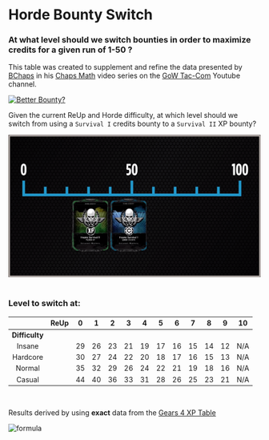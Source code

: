 # Horde Bounty Switch

### At what level should we switch bounties in order to maximize credits for a given run of 1-50 ?

This table was created to supplement and refine the data presented by [BChaps](https://gearsofwar.com/en-us/players/bchaps) in his [Chaps Math](https://www.youtube.com/playlist?list=PLZgFP3wqGQNR-ZDlcfVs0RjSvrkqigPy6) video series on the [GoW Tac-Com](https://www.youtube.com/channel/UCxzFwwwU9Y3wm3FKzR8moyQ) Youtube channel.

[![Better Bounty?](https://img.youtube.com/vi/ojRjj3M8rl4/0.jpg)](https://www.youtube.com/watch?v=ojRjj3M8rl4)

Given the current ReUp and Horde difficulty, at which level should we switch from using a `Survival I` credits bounty to a `Survival II` XP bounty?

![Switch](https://github.com/TheanosLearning/HordeBountySwitch/raw/master/images/bounty-switch.png)
<br/>
<br/>
### Level to switch at:

|                	| **ReUp** 	|  0 	|  1 	|  2 	|  3 	|  4 	|  5 	|  6 	|  7 	|  8 	|  9 	|  10 	|
|:--------------:	|:--------:	|:--:	|:--:	|:--:	|:--:	|:--:	|:--:	|:--:	|:--:	|:--:	|:--:	|:---:	|
| **Difficulty** 	|          	|    	|    	|    	|    	|    	|    	|    	|    	|    	|    	|     	|
|     Insane     	|          	| 29 	| 26 	| 23 	| 21 	| 19 	| 17 	| 16 	| 15 	| 14 	| 12 	| N/A 	|
|    Hardcore    	|          	| 30 	| 27 	| 24 	| 22 	| 20 	| 18 	| 17 	| 16 	| 15 	| 13 	| N/A 	|
|     Normal     	|          	| 35 	| 32 	| 29 	| 26 	| 24 	| 22 	| 21 	| 19 	| 18 	| 16 	| N/A 	|
|     Casual     	|          	| 44 	| 40 	| 36 	| 33 	| 31 	| 28 	| 26 	| 25 	| 23 	| 21 	| N/A 	|
<br/>

Results derived by using **exact** data from the [Gears 4 XP Table](https://github.com/TheanosLearning/Gears4XpLevels)

![formula](http://sharemath.com/6Q71Ngqs.png)
